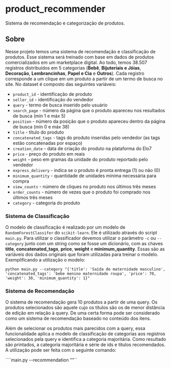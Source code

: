 # product_recommender
Sistema de recomendação e categorização de produtos.

## Sobre
Nesse projeto temos uma sistema de recomendação e classificação de produtos. Esse sistema será treinado
com base em dados de produtos comercializados em um marketplace digital. Ao todo, temos 38.507 registros
distribuídos em 5 categorias (**Bebê**, **Bijuteriais e Jóias**, **Decoração**, **Lembrancinhas**,
**Papel e Cia** e **Outros**). Cada registro corresponde a um clique em um produto a partir de um termo
de busca no site. No dataset é composto das seguintes variáveis:
- `product_id` - identificação de produto
- `seller_id` - identificação do vendedor
- `query` - termo de busca inserido pelo usuário
- `search_page` - número da página que o produto apareceu nos resultados de busca (mín 1 e máx 5)
- `position` - número da posição que o produto apareceu dentro da página de busca (mín 0 e máx 38)
- `title` - título do produto
- `concatenated_tags` - tags do produto inseridas pelo vendedor (as tags estão concatenadas por espaço)
- `creation_date` - data de criação do produto na plataforma do Elo7
- `price` - preço do produto em reais
- `weight` - peso em gramas da unidade do produto reportado pelo vendedor
- `express_delivery` - indica se o produto é pronta entrega (1) ou não (0)
- `minimum_quantity` - quantidade de unidades mínima necessária para compra
- `view_counts` - número de cliques no produto nos últimos três meses
- `order_counts` - número de vezes que o produto foi comprado nos últimos três meses
- `category` - categoria do produto

### Sistema de Classificação

O modelo de classificação é realizado por um modelo de `RandomForestClassifer`
do `scikit-learn`. Ele é utilizado através do script `main.py`. Para utilizar
o classificador devemos utilizar o parâmetro `-c` ou `--category` junto com
um string como se fosse um dicionário, com as chaves **title**, **concatenated_tags**,
**price**, **weight** e **minimum_quantity**. Essas são as variáveis dos dados
originais que foram utilizadas para treinar o modelo. Exemplificando a
utilização o modelo:

```python main.py --category "{'title': 'Saída de maternidade masculino', 'concatenated_tags': 'bebe menino maternidade roupa', 'price': 70, 'weight': 30, 'minimum_quantity': 1}"```

### Sistema de Recomendação

O sistema de recomendação gera 10 produtos a partir de uma query. Os produtos
selecionados são aquele cujo os títulos são os de menor distância de edição em
relação à query. De uma certa forma pode ser considerado como um sistema de
recomendação baseado no conteúdo dos itens.

Além de selecionar os produtos mais parecidos com a query, essa funcionalidade
aplica o modelo de classificação de categorias aos registros selecionados pela
query e identifica a categoria majoritária. Como resultado são printados, a
categoria majoritária e série de ids e títulos recomendados. A utilização pode
ser feita com o seguinte comando:

````main.py --recommendation "<produto>"``